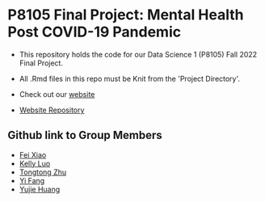 # P8105 Final Project: Mental Health Post COVID-19 Pandemic

- This repository holds the code for our Data Science 1 (P8105) Fall 2022 Final Project. 

- All .Rmd files in this repo must be Knit from the 'Project Directory'.

- Check out our [website](https://kellyluo233.github.io/mental_illness.github.io)

- [Website Repository](https://github.com/KellyLuo233/mental_illness.github.io)

## Github link to Group Members

- [Fei Xiao](https://github.com/xiaof2)
- [Kelly Luo]()
- [Tongtong Zhu]()
- [Yi Fang]() 
- [Yujie Huang]()
